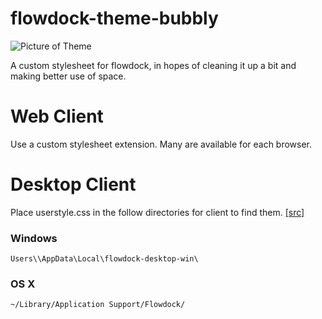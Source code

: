 # flowdock-theme-bubbly

![Picture of Theme](https://i.imgur.com/ocMttwk.png)

A custom stylesheet for flowdock, in hopes of cleaning it up a bit and making better use of space.

# Web Client

Use a custom stylesheet extension. Many are available for each browser. 

# Desktop Client

Place userstyle.css in the follow directories for client to find them. [[src]](https://flowdock.uservoice.com/forums/36827-general/suggestions/5407290-allow-for-custom-css)

### Windows
```
Users\\AppData\Local\flowdock-desktop-win\
```

### OS X
```
~/Library/Application Support/Flowdock/
```
